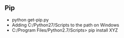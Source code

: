 
## Pip
- python get-pip.py
- Adding C:/Python27/Scripts to the path on Windows
- C:/Program Files/Python2.7/Scripts> pip install XYZ